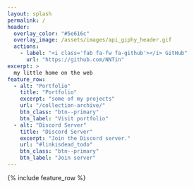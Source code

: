 ```yaml
---
layout: splash
permalink: /
header:
  overlay_color: "#5e616c"
  overlay_image: /assets/images/api_giphy_header.gif
  actions:
    - label: "<i class='fab fa-fw fa-github'></i> GitHub"
      url: "https://github.com/NNTin"
excerpt: >
  my little home on the web
feature_row:
  - alt: "Portfolio"
    title: "Portfolio"
    excerpt: "some of my projects"
    url: "/collection-archive/"
    btn_class: "btn--primary"
    btn_label: "Visit portfolio"
  - alt: "Discord Server"
    title: "Discord Server"
    excerpt: "Join the Discord server."
    url: "#linkisdead_todo"
    btn_class: "btn--primary"
    btn_label: "Join server"      
---
```


{% include feature_row %}